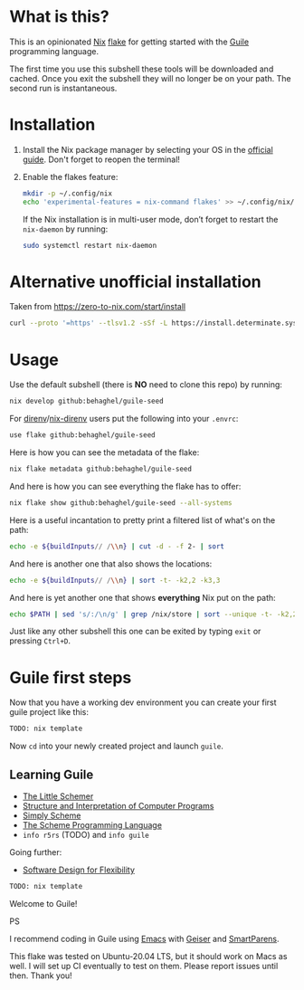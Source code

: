# What is this?
This is an opinionated [Nix](https://nixos.org/) [flake](https://nixos.wiki/wiki/Flakes) for getting started with the [Guile](https://www.gnu.org/software/guile/) programming language.

The first time you use this subshell these tools will be downloaded and cached. Once you exit the subshell they will no longer be on your path. The second run is instantaneous.

# Installation
1. Install the Nix package manager by selecting your OS in the [official guide](https://nixos.org/download.html). Don't forget to reopen the terminal!

1. Enable the flakes feature:

    ```bash
    mkdir -p ~/.config/nix
    echo 'experimental-features = nix-command flakes' >> ~/.config/nix/nix.conf
    ```
    If the Nix installation is in multi-user mode, don’t forget to restart the `nix-daemon` by running:
    ```bash
    sudo systemctl restart nix-daemon
    ```
# Alternative unofficial installation
Taken from https://zero-to-nix.com/start/install
```bash
curl --proto '=https' --tlsv1.2 -sSf -L https://install.determinate.systems/nix | sh -s -- install
```

# Usage
Use the default subshell (there is **NO** need to clone this repo) by running:
```bash
nix develop github:behaghel/guile-seed
```
For [direnv](https://direnv.net/)/[nix-direnv](https://github.com/nix-community/nix-direnv) users put the following into your `.envrc`:
```bash
use flake github:behaghel/guile-seed
```
Here is how you can see the metadata of the flake:
```bash
nix flake metadata github:behaghel/guile-seed
```
And here is how you can see everything the flake has to offer:
```bash
nix flake show github:behaghel/guile-seed --all-systems
```
Here is a useful incantation to pretty print a filtered list of what's on the path:
```bash
echo -e ${buildInputs// /\\n} | cut -d - -f 2- | sort
```
And here is another one that also shows the locations:
```bash
echo -e ${buildInputs// /\\n} | sort -t- -k2,2 -k3,3
```
And here is yet another one that shows **everything** Nix put on the path:
```bash
echo $PATH | sed 's/:/\n/g' | grep /nix/store | sort --unique -t- -k2,2 -k3,3
```
Just like any other subshell this one can be exited by typing `exit` or pressing `Ctrl+D`.

# Guile first steps
Now that you have a working dev environment you can create your first guile project like this:

```bash
TODO: nix template
```
Now `cd` into your newly created project and launch `guile`.

## Learning Guile

- [The Little Schemer](https://mitpress.mit.edu/9780262560993/the-little-schemer/)
- [Structure and Interpretation of Computer Programs](https://mitp-content-server.mit.edu/books/content/sectbyfn/books_pres_0/6515/sicp.zip/index.html)
- [Simply Scheme](https://people.eecs.berkeley.edu/~bh/ss-toc2.html)
- [The Scheme Programming Language](https://scheme.com/tspl4/)
- `info r5rs` (TODO) and `info guile`

Going further:
- [Software Design for Flexibility](https://mitpress.mit.edu/9780262045490/software-design-for-flexibility/)

```bash
TODO: nix template
```

Welcome to Guile!

PS

I recommend coding in Guile using [Emacs](https://www.gnu.org/software/emacs/) with [Geiser](https://www.nongnu.org/geiser/) and [SmartParens](https://github.com/Fuco1/smartparens).

This flake was tested on Ubuntu-20.04 LTS, but it should work on Macs as well. I will set up CI eventually to test on them. Please report issues until then. Thank you!
